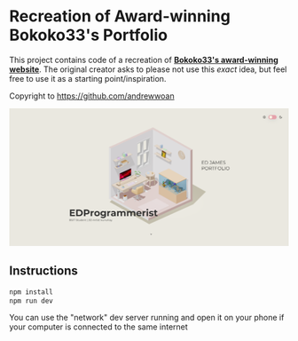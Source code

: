 # Recreation of Award-winning Bokoko33's Portfolio

This project contains code of a recreation of **[Bokoko33's award-winning website](https://bokoko33.me/)**. The original creator asks to please not use this _exact_ idea,
but feel free to use it as a starting point/inspiration.

Copyright to https://github.com/andrewwoan

![Home page screenshot](public/social/Screenshot.png?raw=true "Home page screenshot")

## Instructions

```
npm install
npm run dev
```
You can use the "network" dev server running and open it on your phone if your computer is connected to the same internet
